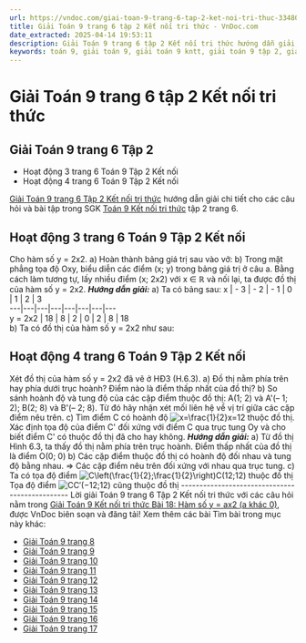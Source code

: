 ```yaml
---
url: https://vndoc.com/giai-toan-9-trang-6-tap-2-ket-noi-tri-thuc-334801
title: Giải Toán 9 trang 6 tập 2 Kết nối tri thức - VnDoc.com
date_extracted: 2025-04-14 19:53:11
description: Giải Toán 9 trang 6 tập 2 Kết nối tri thức hướng dẫn giải chi tiết các câu hỏi và bài tập trong SGK Toán 9 Kết nối tri thức tập 2.
keywords: toán 9, giải toán 9, giải toán 9 kntt, giải toán 9 tập 2, giải toán 9 kết nối tri thức, toán 9 kết nối tri thức tập 2, Toán 9 Kết nối tri thức Bài 18, giải Toán 9 Kết nối tri thức Bài 18, Toán 9 Kết nối tri thức Bài 18: Hàm số y = ax^2 (a khác 0), toán 9 kết nối tri thức tập 2 trang 6, Bài 18: Hàm số y = ax2 (a khác 0), toán 9 trang 6, giải toán 9 trang 6, giải toán 9 trang 6 kết nối, toán 9 trang 6 kết nối tri thức, toán 9 kntt tập 2 trang 6, toán 9 kết nối trang 6, hoạt động 3 sgk toán 9 tập 2
---
```


# Giải Toán 9 trang 6 tập 2 Kết nối tri thức
## Giải Toán 9 trang 6 Tập 2
  * Hoạt động 3 trang 6 Toán 9 Tập 2 Kết nối
  * Hoạt động 4 trang 6 Toán 9 Tập 2 Kết nối

[Giải Toán 9 trang 6 Tập 2 Kết nối tri thức](<https://vndoc.com/giai-toan-9-trang-6-tap-2-ket-noi-tri-thuc-334801>) hướng dẫn giải chi tiết cho các câu hỏi và bài tập trong SGK [Toán 9 Kết nối tri thức](<https://vndoc.com/toan-9-ket-noi-tri-thuc>) tập 2 trang 6.
## **Hoạt động 3 trang 6 Toán 9 Tập 2 Kết nối**
Cho hàm số y = 2x2.
a\) Hoàn thành bảng giá trị sau vào vở:
b\) Trong mặt phẳng tọa độ Oxy, biểu diễn các điểm \(x; y\) trong bảng giá trị ở câu a. Bằng cách làm tương tự, lấy nhiều điểm \(x; 2x2\) với x ∈ **ℝ** và nối lại, ta được đồ thị của hàm số y = 2x2.
_**Hướng dẫn giải:**_
a\) Ta có bảng sau:
x | \- 3 | \- 2 | \- 1 | 0 | 1 | 2 | 3  
---|---|---|---|---|---|---|---  
y = 2x2 | 18 | 8 | 2 | 0 | 2 | 8 | 18  
b\) Ta có đồ thị của hàm số y = 2x2 như sau:
## **Hoạt động 4 trang 6 Toán 9 Tập 2 Kết nối**
Xét đồ thị của hàm số y = 2x2 đã vẽ ở HĐ3 \(H.6.3\).
a\) Đồ thị nằm phía trên hay phía dưới trục hoành? Điểm nào là điểm thấp nhất của đồ thị?
b\) So sánh hoành độ và tung độ của các cặp điểm thuộc đồ thị: A\(1; 2\) và A'\(– 1; 2\); B\(2; 8\) và B'\(– 2; 8\). Từ đó hãy nhận xét mối liên hệ về vị trí giữa các cặp điểm nêu trên.
c\) Tìm điểm C có hoành độ ![x=\\frac{1}{2}](https://i.vdoc.vn/data/image/blank.png)x=12 thuộc đồ thị. Xác định tọa độ của điểm C' đối xứng với điểm C qua trục tung Oy và cho biết điểm C' có thuộc đồ thị đã cho hay không.
_**Hướng dẫn giải:**_
a\) Từ đồ thị Hình 6.3, ta thấy đồ thị nằm phía trên trục hoành.
Điểm thấp nhất của đồ thị là điểm O\(0; 0\)
b\) Các cặp điểm thuộc đồ thị có hoành độ đối nhau và tung độ bằng nhau.
⇒ Các cặp điểm nêu trên đối xứng với nhau qua trục tung.
c\) Ta có tọa độ điểm ![C\\left\(\\frac{1}{2};\\frac{1}{2}\\right\)](https://i.vdoc.vn/data/image/blank.png)C\(12;12\) thuộc đồ thị
Tọa độ điểm ![C](https://i.vdoc.vn/data/image/blank.png)C′\(−12;12\) cũng thuộc đồ thị
\-----------------------------------------------
Lời giải Toán 9 trang 6 Tập 2 Kết nối tri thức với các câu hỏi nằm trong [Giải Toán 9 Kết nối tri thức Bài 18: Hàm số y = ax2 \(a khác 0\)](<https://vndoc.com/toan-9-ket-noi-tri-thuc-bai-18-ham-so-y-ax-2-a-khac-0-333533>), được VnDoc biên soạn và đăng tải\!
Xem thêm các bài Tìm bài trong mục này khác:
  * [Giải Toán 9 trang 8](</giai-toan-9-trang-8-tap-2-ket-noi-tri-thuc-335015>)
  * [Giải Toán 9 trang 9](</giai-toan-9-trang-9-tap-2-ket-noi-tri-thuc-335020>)
  * [Giải Toán 9 trang 10](</giai-toan-9-trang-10-tap-2-ket-noi-tri-thuc-335026>)
  * [Giải Toán 9 trang 11 ](</giai-toan-9-trang-11-tap-2-ket-noi-tri-thuc-335029>)
  * [Giải Toán 9 trang 12 ](</giai-toan-9-trang-12-tap-2-ket-noi-tri-thuc-335031>)
  * [Giải Toán 9 trang 13 ](</giai-toan-9-trang-13-tap-2-ket-noi-tri-thuc-335035>)
  * [Giải Toán 9 trang 14 ](</giai-toan-9-trang-14-tap-2-ket-noi-tri-thuc-335037>)
  * [Giải Toán 9 trang 15 ](</giai-toan-9-trang-15-tap-2-ket-noi-tri-thuc-335042>)
  * [Giải Toán 9 trang 16 ](</giai-toan-9-trang-16-tap-2-ket-noi-tri-thuc-335044>)
  * [Giải Toán 9 trang 17 ](</giai-toan-9-trang-17-tap-2-ket-noi-tri-thuc-335490>)

